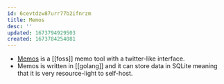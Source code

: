 ```yaml
---
id: 6cevtdzw87urr77b2ifnrzm
title: Memos
desc: ''
updated: 1673794929503
created: 1673784254081
---
```


 - [Memos](https://usememos.com/) is a [[foss]] memo tool with a twitter-like interface.
 - Memos is written in [[golang]] and it can store data in SQLite meaning that it is very resource-light to self-host.
